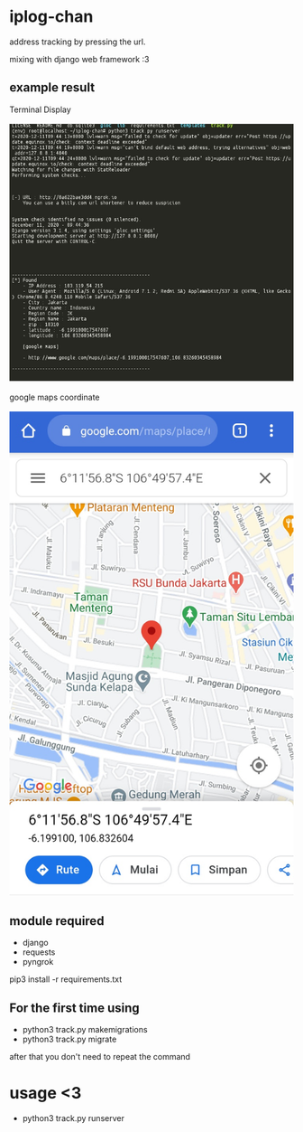 # iplog-chan
address tracking by pressing the url.

mixing with django web framework :3

## example result
Terminal Display <br><br>
![Screenshot](.img/p1.png)
<br><br>
google maps coordinate<br><br>
![Screenshot](.img/p2.png)

## module required
* django
* requests
* pyngrok

pip3 install -r requirements.txt

## For the first time using

* python3 track.py makemigrations
* python3 track.py migrate

after that you don't need to repeat the command

# usage <3
* python3 track.py runserver

